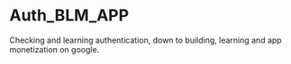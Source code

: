 # Auth_BLM_APP
Checking and learning authentication, down to building, learning and app monetization on google.
